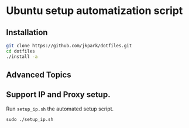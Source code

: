 # Ubuntu setup automatization script


## Installation

```bash
git clone https://github.com/jkpark/dotfiles.git
cd dotfiles
./install -a
```

## Advanced Topics

## Support IP and Proxy setup.

Run `setup_ip.sh` the automated setup script.

```
sudo ./setup_ip.sh
```

